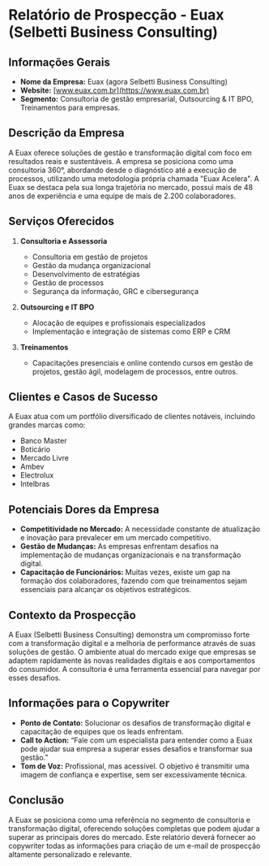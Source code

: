 # Relatório de Prospecção - Euax (Selbetti Business Consulting)

## Informações Gerais
- **Nome da Empresa:** Euax (agora Selbetti Business Consulting)
- **Website:** [www.euax.com.br](https://www.euax.com.br)
- **Segmento:** Consultoria de gestão empresarial, Outsourcing & IT BPO, Treinamentos para empresas.

## Descrição da Empresa
A Euax oferece soluções de gestão e transformação digital com foco em resultados reais e sustentáveis. A empresa se posiciona como uma consultoria 360°, abordando desde o diagnóstico até a execução de processos, utilizando uma metodologia própria chamada "Euax Acelera". A Euax se destaca pela sua longa trajetória no mercado, possui mais de 48 anos de experiência e uma equipe de mais de 2.200 colaboradores. 

## Serviços Oferecidos
1. **Consultoria e Assessoria**
   - Consultoria em gestão de projetos
   - Gestão da mudança organizacional
   - Desenvolvimento de estratégias
   - Gestão de processos
   - Segurança da informação, GRC e cibersegurança

2. **Outsourcing e IT BPO**
   - Alocação de equipes e profissionais especializados
   - Implementação e integração de sistemas como ERP e CRM

3. **Treinamentos**
   - Capacitações presenciais e online contendo cursos em gestão de projetos, gestão ágil, modelagem de processos, entre outros.

## Clientes e Casos de Sucesso
A Euax atua com um portfólio diversificado de clientes notáveis, incluindo grandes marcas como:
- Banco Master
- Boticário
- Mercado Livre
- Ambev
- Electrolux
- Intelbras

## Potenciais Dores da Empresa
- **Competitividade no Mercado:** A necessidade constante de atualização e inovação para prevalecer em um mercado competitivo.
- **Gestão de Mudanças:** As empresas enfrentam desafios na implementação de mudanças organizacionais e na transformação digital.
- **Capacitação de Funcionários:** Muitas vezes, existe um gap na formação dos colaboradores, fazendo com que treinamentos sejam essenciais para alcançar os objetivos estratégicos.

## Contexto da Prospecção
A Euax (Selbetti Business Consulting) demonstra um compromisso forte com a transformação digital e a melhoria de performance através de suas soluções de gestão. O ambiente atual do mercado exige que empresas se adaptem rapidamente às novas realidades digitais e aos comportamentos do consumidor. A consultoria é uma ferramenta essencial para navegar por esses desafios.

## Informações para o Copywriter
- **Ponto de Contato:** Solucionar os desafios de transformação digital e capacitação de equipes que os leads enfrentam.
- **Call to Action:** “Fale com um especialista para entender como a Euax pode ajudar sua empresa a superar esses desafios e transformar sua gestão.”
- **Tom de Voz:** Profissional, mas acessível. O objetivo é transmitir uma imagem de confiança e expertise, sem ser excessivamente técnica.

## Conclusão
A Euax se posiciona como uma referência no segmento de consultoria e transformação digital, oferecendo soluções completas que podem ajudar a superar as principais dores do mercado. Este relatório deverá fornecer ao copywriter todas as informações para criação de um e-mail de prospecção altamente personalizado e relevante.